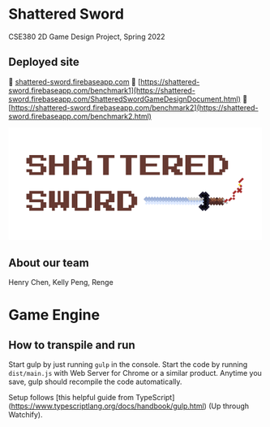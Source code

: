 # Shattered Sword
CSE380 2D Game Design Project, Spring 2022

## Deployed site
:link: [shattered-sword.firebaseapp.com](https://shattered-sword.firebaseapp.com)
:link: [https://shattered-sword.firebaseapp.com/benchmark1](https://shattered-sword.firebaseapp.com/ShatteredSwordGameDesignDocument.html)
:link: [https://shattered-sword.firebaseapp.com/benchmark2](https://shattered-sword.firebaseapp.com/benchmark2.html)
<div style="text-align: left"><img width='500' alt='Shattered Sword' src='./public/GUI/Logo.png'></div>

## About our team
Henry Chen, Kelly Peng, Renge

# Game Engine
## How to transpile and run

Start gulp by just running `gulp` in the console. Start the code by running `dist/main.js` with Web Server for Chrome or a similar product. Anytime you save, gulp should recompile the code automatically.

Setup follows [this helpful guide from TypeScript] (https://www.typescriptlang.org/docs/handbook/gulp.html) (Up through Watchify).
